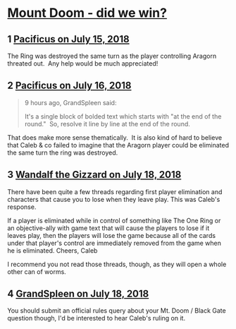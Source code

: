 # [Mount Doom - did we win?](https://community.fantasyflightgames.com/topic/279273-mount-doom-did-we-win/)

## 1 [Pacificus on July 15, 2018](https://community.fantasyflightgames.com/topic/279273-mount-doom-did-we-win/?do=findComment&comment=3405522)

The Ring was destroyed the same turn as the player controlling Aragorn threated out.  Any help would be much appreciated! 

## 2 [Pacificus on July 16, 2018](https://community.fantasyflightgames.com/topic/279273-mount-doom-did-we-win/?do=findComment&comment=3406102)

> 9 hours ago, GrandSpleen said:
> 
> It's a single block of bolded text which starts with "at the end of the round."  So, resolve it line by line at the end of the round.

That does make more sense thematically.  It is also kind of hard to believe that Caleb & co failed to imagine that the Aragorn player could be eliminated the same turn the ring was destroyed. 

## 3 [Wandalf the Gizzard on July 18, 2018](https://community.fantasyflightgames.com/topic/279273-mount-doom-did-we-win/?do=findComment&comment=3408498)

There have been quite a few threads regarding first player elimination and characters that cause you to lose when they leave play. This was Caleb's response.

I﻿f a player is eliminated while in control of something like The One Ring or an objective-ally with game text that will cause the players to lose if it leaves play, then the players will lose the game because all of the cards under that player's control are immediately removed from the game when he is eliminated.
Cheers,
Caleb

I recommend you not read those threads, though, as they will open a whole other can of worms.

## 4 [GrandSpleen on July 18, 2018](https://community.fantasyflightgames.com/topic/279273-mount-doom-did-we-win/?do=findComment&comment=3408734)

You should submit an official rules query about your Mt. Doom / Black Gate question though, I'd be interested to hear Caleb's ruling on it.

